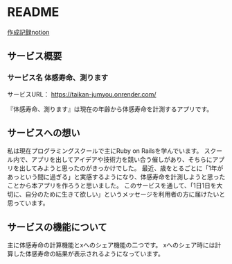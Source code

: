 # README

[作成記録notion]()


## サービス概要

### サービス名 体感寿命、測ります

サービスURL： https://taikan-jumyou.onrender.com/

『体感寿命、測ります』は現在の年齢から体感寿命を計測するアプリです。


## サービスへの想い
私は現在プログラミングスクールで主にRuby on Railsを学んでいます。
スクール内で、アプリを出してアイデアや技術力を競い合う催しがあり、そちらにアプリを出してみようと思ったのがきっかけでした。
最近、歳をとるごとに「1年があっという間に過ぎる」と実感するようになり、体感寿命を計測しようと思ったことから本アプリを作ろうと思いました。
このサービスを通して、「1日1日を大切に、自分のために生きて欲しい」というメッセージを利用者の方に届けたいと思っています。

## サービスの機能について
主に体感寿命の計算機能とxへのシェア機能の二つです。
xへのシェア時には計算した体感寿命の結果が表示されるようになっています。
